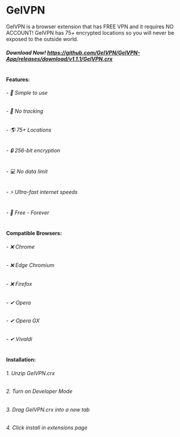 # GelVPN
GelVPN is a browser extension that has FREE VPN and it requires NO ACCOUNT! GelVPN has 75+ encrypted locations so you will never be exposed to the outside world.
##### Download Now! https://github.com/GelVPN/GelVPN-App/releases/download/v1.1.1/GelVPN.crx
#
#### Features:
###### - 🔢 Simple to use
###### - 🚫 No tracking
###### - 🌎 75+ Locations
###### - 🔒 256-bit encryption
###### - 💻 No data limit
###### - ⚡ Ultra-fast internet speeds
###### - 💸 Free - Forever
#
#### Compatible Browsers:
###### - ❌ Chrome
###### - ❌ Edge Chromium
###### - ❌ Firefox
###### - ✔ Opera
###### - ✔ Opera GX
###### - ✔ Vivaldi
#
#### Installation:
###### 1. Unzip GelVPN.crx
###### 2. Turn on Developer Mode
###### 3. Drag GelVPN.crx into a new tab
###### 4. Click install in extensions page
